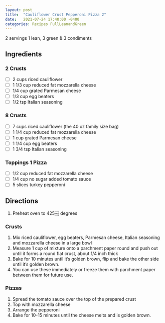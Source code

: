 ```yaml
---
layout: post
title:  "Cauliflower Crust Pepperoni Pizza 2"
date:   2021-07-24 17:40:00 -0400
categories: Recipes FullLeanandGreen
---
```

2 servings
1 lean, 3 green & 3 condiments 

## Ingredients 
### 2 Crusts

- [ ] 2 cups riced cauliflower 
- [ ] 1 1/3 cup reduced fat mozzarella cheese
- [ ] 1/4 cup grated Parmesan cheese
- [ ] 1/3 cup egg beaters
- [ ] 1/2 tsp Italian seasoning

### 8 Crusts

- [ ] 7 cups riced cauliflower (the 40 oz family size bag)
- [ ] 1 1/4 cup reduced fat mozzarella cheese
- [ ] 1 cup grated Parmesan cheese
- [ ] 1 1/4 cup egg beaters
- [ ] 1 3/4 tsp Italian seasoning

### Toppings 1 Pizza

- [ ] 1/2 cup reduced fat mozzarella cheese
- [ ] 1/4 cup no sugar added tomato sauce
- [ ] 5 slices turkey pepperoni 

## Directions 

1. Preheat oven to 425￼ degrees

### Crusts

1. Mix riced cauliflower, egg beaters, Parmesan cheese, Italian seasoning and mozzarella cheese in a large bowl
2. Measure 1 cup of mixture onto a parchment paper round and push out until it forms a round flat crust, about 1/4 inch thick
3. Bake for 10 minutes until it’s golden brown, flip and bake the other side until it’s golden brown. 
4. You can use these immediately or freeze them with parchment paper between them for future use. 

### Pizzas

1. Spread the tomato sauce over the top of the prepared crust
2. Top with mozzarella cheese
3. Arrange the pepperoni 
4. Bake for 10-15 minutes until the cheese melts and is golden brown. 